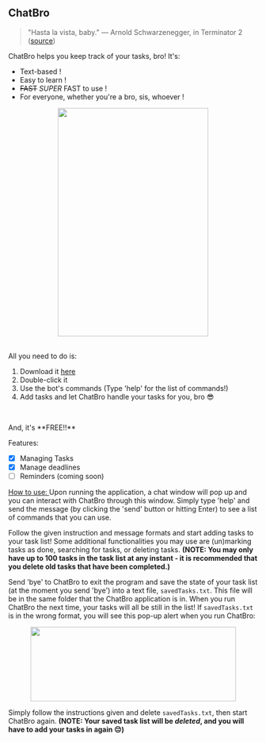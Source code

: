 ## ChatBro

> "Hasta la vista, baby." — Arnold Schwarzenegger, in Terminator 2 ([source](https://youtu.be/dyt3dalRqXE?si=26olgWUW_a1XWXdX&t=481))

ChatBro helps you keep track of your tasks, bro! It's:

 - Text-based !
 - Easy to learn !
 - ~~FAST~~ *SUPER* FAST to use !
 - For everyone, whether you're a bro, sis, whoever !

<p align="center">
  <img width="304" height="460" src="https://cdn.discordapp.com/attachments/523125126540165121/1210247336824143873/image.png?ex=65e9ddaa&is=65d768aa&hm=62d2530f8b03da98daa28aa9d2766863099d0cfc86c3ecb555524bc4caed3e53&">
</p>

<br>
All you need to do is:

 1. Download it [here](https://github.com/jimseah-0116/ip)
 2. Double-click it
 3. Use the bot's commands (Type 'help' for the list of commands!)
 4. Add tasks and let ChatBro handle your tasks for you, bro 😎
<br>
<p>And, it's **FREE!!** </p>
 Features:
 
 - [x] Managing Tasks
 - [x] Manage deadlines
 - [ ] Reminders (coming soon)

<ins> How to use: </ins>
Upon running the application, a chat window will pop up and you can interact with ChatBro through this window. Simply type 'help' and send the message (by clicking the 'send' button or hitting Enter) to see a list of commands that you can use.

Follow the given instruction and message formats and start adding tasks to your task list! Some additional functionalities you may use are (un)marking tasks as done, searching for tasks, or deleting tasks.
**(NOTE: You may only have up to 100 tasks in the task list at any instant - it is recommended that you delete old tasks that have been completed.)**

Send 'bye' to ChatBro to exit the program and save the state of your task list (at the moment you send 'bye') into a text file, `savedTasks.txt`. This file will be in the same folder that the ChatBro application is in. When you run ChatBro the next time, your tasks will all be still in the list!
If `savedTasks.txt` is in the wrong format, you will see this pop-up alert when you run ChatBro:
<p align="center">
  <img width="415" height="150" src="https://cdn.discordapp.com/attachments/523125126540165121/1210286867006881906/image.png?ex=65ea027b&is=65d78d7b&hm=e7a5e69c3fec31607ee979692df955c815247f9d8b45f35f7af1d44d96ab3222&">
</p>

Simply follow the instructions given and delete `savedTasks.txt`, then start ChatBro again.
 **(NOTE: Your saved task list will be *deleted*, and you will have to add your tasks in again 😔)**
